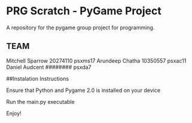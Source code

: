 # PRG Scratch - PyGame Project
A repository for the pygame group project for programming.

## TEAM

Mitchell Sparrow        20274110        psxms17
Arundeep Chatha 	10350557	psxac11
Daniel Audcent		########	psxda7 


##Instalation Instructions

Ensure that Python and Pygame 2.0 is installed on your device

Run the main.py executable

Enjoy!



